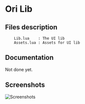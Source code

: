 # Ori Lib
## Files description
		Lib.lua    : The UI lib
		Assets.lua : Assets for UI lib

## Documentation
Not done yet.

## Screenshots
![Screenshots](https://media.discordapp.net/attachments/808842232350113823/815662362261454948/unknown.png)

